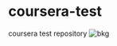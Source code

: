 # coursera-test
coursera test repository
![bkg](https://user-images.githubusercontent.com/78007457/107361060-ca1af800-6afc-11eb-91e7-71705dea48e0.jpg)
